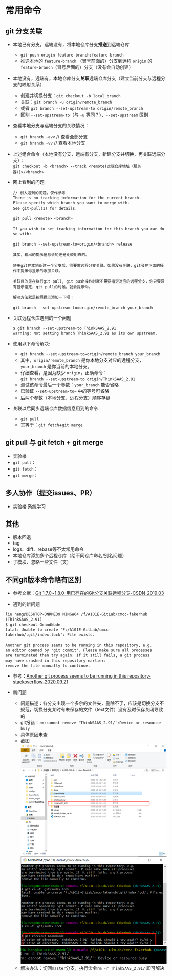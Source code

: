 # 常用命令

## git 分支关联

- 本地已有分支，远端没有，将本地仓库分支**推送**到远端仓库  
  - `git push origin feature-branch:feature-branch`
  - 推送本地的 `feature-branch` （冒号前面的）分支到远程 `origin` 的`feature-branch`（冒号后面的）分支（没有会自动创建）

- 本地没有，远端有，本地仓库分支**关联**远端仓库分支（建立当前分支与远程分支的映射关系）  
  - 创建并切换分支：`git checkout -b local_branch`  
  - 关联：`git branch -u origin/remote_branch`
  - 或者 `git branch --set-upstream-to origin/remote_branch`
  - 区别 `--set-upstream-to`（与 `-u` 等同？）、`--set-upstream` 区别
- 查看本地分支与远端分支的关联情况：
  - `git branch -avv` // 查看全部分支
  - `git branch -vv` // 查看本地分支

- 上述组合命令（本地没有分支，远端有分支，新建分支并切换，再关联远端分支）：  
`git checkout -b <branch> --track <remote(远端仓库地址（服务器）)>/<branch>`
- 网上看到的问题

    ```log
    // 别人遇到的问题，仅作参考
    There is no tracking information for the current branch.
    Please specify which branch you want to merge with.
    See git-pull(1) for details.

    git pull <remote> <branch>

    If you wish to set tracking information for this branch you can do so with:

    git branch --set-upstream-to=origin/<branch> release

    其实，输出的提示信息说的还是比较明白的。

    使用git在本地新建一个分支后，需要做远程分支关联。如果没有关联，git会在下面的操作中提示你显示的添加关联。

    关联目的是在执行git pull, git push操作时就不需要指定对应的远程分支，你只要没有显示指定，git pull的时候，就会提示你。

    解决方法就是按照提示添加一下呗：

    git branch --set-upstream-to=origin/remote_branch your_branch

    ```

- 关联远程仓库遇到的一个问题  

    ```shell
    $ git branch --set-upstream-to ThinkSAAS_2.91
    warning: Not setting branch ThinkSAAS_2.91 as its own upstream.
    ```

- 使用以下命令解决:  
  - `git branch --set-upstream-to=origin/remote_branch your_branch`
  - 其中，`origin/remote_branch` 是你本地分支对应的远程分支，`your_branch` 是你当前的本地分支。
  - 仔细查看，是因为缺少 `origin`，正确命令：  
  `git branch --set-upstream-to origin/ThinkSAAS_2.91`
  - 测试该命令最后一个参数：`your_branch` 能否省略
  - 已验证 `--set-upstream-to=` 中的等号可省略
  - 后两个参数（本地分支、远程分支）顺序存疑
- 关联以后同步远端仓库数据信息用到的命令
  - `git pull`
  - 其等于：`git fetch`+`git merge`

## git pull 与 git fetch + git merge

- 实验楼
- `git pull`：
- `git fetch`：
- `git merge`：

## 多人协作（提交issues、PR）

- 实验楼 系统学习

## 其他

- 版本回退
- tag
- logs、diff、rebase等不太常用命令
- 本地仓库添加多个远程仓库（给不同仓库命名/别名问题）
- 子模块、忽略一些文件（夹）

## 不同git版本命令略有区别

- 参考文献：[Git 1.7.0~1.8.0-用已存在的Git分支关联远程分支-CSDN-2019.03](https://blog.csdn.net/GarfieldEr007/article/details/88652277)

- 遇到的新问题

```log
liu heng@DESKTOP-DNRME39 MINGW64 /f/A101E-GitLab/cmcc-fakerhub (ThinkSAAS_2.91)
$ git checkout GrandNode
fatal: Unable to create 'F:/A101E-GitLab/cmcc-fakerhub/.git/index.lock': File exists.

Another git process seems to be running in this repository, e.g.
an editor opened by 'git commit'. Please make sure all processes
are terminated then try again. If it still fails, a git process
may have crashed in this repository earlier:
remove the file manually to continue.
```
- 参考：[Another git process seems to be running in this repository-stackoverflow-2020.09.21](https://stackoverflow.com/questions/38004148/another-git-process-seems-to-be-running-in-this-repository)

- 新问题
  - 问题描述：各分支出现一个多余的文件夹，删除不了，应该是切换分支不规范，切换分支某时有未保存的文件（text文件）没有及时保存关闭导致的
  - git报错：`rm:cannot remove 'ThinkSAAS_2.91/':Device or resource busy`
  - 具体原因未查
  - 截图
  ![git_branch_dir_1](./notes_imges/git_branch_dir_1.png)
  ![git_branch_dir_2](./notes_imges/git_branch_dir_2.png)
  ![git_branch_dir_3](./notes_imges/git_branch_dir_3.png)
  - 解决办法：切回`master`分支，执行命令`rm -r ThinkSAAS_2.91/` 即可解决
